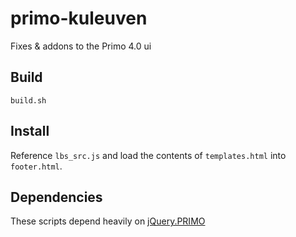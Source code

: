 # primo-kuleuven
Fixes &amp; addons to the Primo 4.0 ui

## Build
`build.sh`

## Install
Reference `lbs_src.js` and load the contents of `templates.html` into `footer.html`.

## Dependencies
These scripts depend heavily on [jQuery.PRIMO](https://github.com/mehmetc/jQuery.PRIMO "Check it out!")
